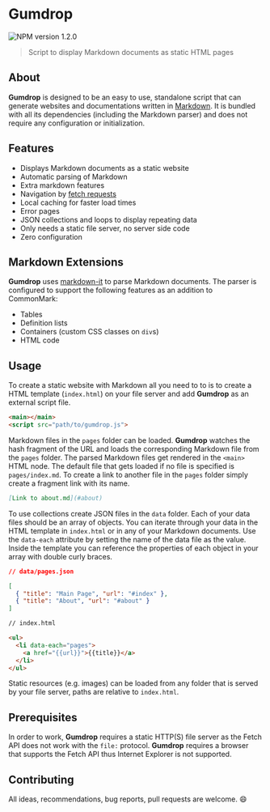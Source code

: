 # Gumdrop

![NPM version 1.2.0](https://img.shields.io/badge/npm-1.2.0-blue.svg)

> Script to display Markdown documents as static HTML pages

## About

**Gumdrop** is designed to be an easy to use, standalone script that can generate websites and documentations written in [Markdown](https://daringfireball.net/projects/markdown/syntax). It is bundled with all its dependencies (including the Markdown parser) and does not require any configuration or initialization.

## Features

- Displays Markdown documents as a static website
- Automatic parsing of Markdown
- Extra markdown features
- Navigation by [fetch requests](https://developer.mozilla.org/en-US/docs/Web/API/Fetch_API)
- Local caching for faster load times
- Error pages
- JSON collections and loops to display repeating data
- Only needs a static file server, no server side code
- Zero configuration

## Markdown Extensions

**Gumdrop** uses [markdown-it](https://github.com/markdown-it/markdown-it) to parse Markdown documents. The parser is configured to support the following features as an addition to CommonMark:

- Tables
- Definition lists
- Containers (custom CSS classes on `div`s)
- HTML code

## Usage

To create a static website with Markdown all you need to to is to create a HTML template (`index.html`) on your file server and add **Gumdrop** as an external script file.

```html
<main></main>
<script src="path/to/gumdrop.js">
```

Markdown files in the `pages` folder can be loaded. **Gumdrop** watches the hash fragment of the URL and loads the corresponding Markdown file from the `pages` folder. The parsed Markdown files get rendered in the `<main>` HTML node. The default file that gets loaded if no file is specified is `pages/index.md`. To create a link to another file in the `pages` folder simply create a fragment link with its name.

```md
[Link to about.md](#about)
```

To use collections create JSON files in the `data` folder. Each of your data files should be an array of objects. You can iterate through your data in the HTML template in `index.html` or in any of your Markdown documents. Use the `data-each` attribute by setting the name of the data file as the value. Inside the template you can reference the properties of each object in your array with double curly braces.

```json
// data/pages.json

[
  { "title": "Main Page", "url": "#index" },
  { "title": "About", "url": "#about" }
]
```

```html
// index.html

<ul>
  <li data-each="pages">
    <a href="{{url}}">{{title}}</a>
  </li>
</ul>
```

Static resources (e.g. images) can be loaded from any folder that is served by your file server, paths are relative to `index.html`.

## Prerequisites

In order to work, **Gumdrop** requires a static HTTP(S) file server as the Fetch API does not work with the `file:` protocol. **Gumdrop** requires a browser that supports the Fetch API thus Internet Explorer is not supported.

## Contributing

All ideas, recommendations, bug reports, pull requests are welcome. :smile:
